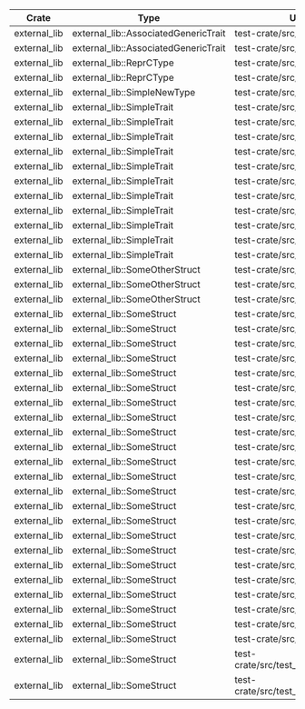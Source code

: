 | Crate | Type | Used In |
| ---   | ---  | ---     |
| external_lib | external_lib::AssociatedGenericTrait | test-crate/src/lib.rs:125:0 |
| external_lib | external_lib::AssociatedGenericTrait | test-crate/src/lib.rs:136:4 |
| external_lib | external_lib::ReprCType | test-crate/src/test_union.rs:10:4 |
| external_lib | external_lib::ReprCType | test-crate/src/test_union.rs:15:4 |
| external_lib | external_lib::SimpleNewType | test-crate/src/lib.rs:158:4 |
| external_lib | external_lib::SimpleTrait | test-crate/src/lib.rs:104:4 |
| external_lib | external_lib::SimpleTrait | test-crate/src/lib.rs:122:0 |
| external_lib | external_lib::SimpleTrait | test-crate/src/lib.rs:135:4 |
| external_lib | external_lib::SimpleTrait | test-crate/src/lib.rs:146:4 |
| external_lib | external_lib::SimpleTrait | test-crate/src/lib.rs:150:4 |
| external_lib | external_lib::SimpleTrait | test-crate/src/lib.rs:38:0 |
| external_lib | external_lib::SimpleTrait | test-crate/src/lib.rs:38:0 |
| external_lib | external_lib::SimpleTrait | test-crate/src/lib.rs:47:0 |
| external_lib | external_lib::SimpleTrait | test-crate/src/lib.rs:89:4 |
| external_lib | external_lib::SimpleTrait | test-crate/src/lib.rs:92:8 |
| external_lib | external_lib::SimpleTrait | test-crate/src/test_union.rs:21:0 |
| external_lib | external_lib::SomeOtherStruct | test-crate/src/lib.rs:125:0 |
| external_lib | external_lib::SomeOtherStruct | test-crate/src/lib.rs:136:4 |
| external_lib | external_lib::SomeOtherStruct | test-crate/src/lib.rs:72:4 |
| external_lib | external_lib::SomeStruct | test-crate/src/lib.rs:109:0 |
| external_lib | external_lib::SomeStruct | test-crate/src/lib.rs:110:0 |
| external_lib | external_lib::SomeStruct | test-crate/src/lib.rs:115:4 |
| external_lib | external_lib::SomeStruct | test-crate/src/lib.rs:116:4 |
| external_lib | external_lib::SomeStruct | test-crate/src/lib.rs:120:0 |
| external_lib | external_lib::SomeStruct | test-crate/src/lib.rs:121:0 |
| external_lib | external_lib::SomeStruct | test-crate/src/lib.rs:123:0 |
| external_lib | external_lib::SomeStruct | test-crate/src/lib.rs:125:0 |
| external_lib | external_lib::SomeStruct | test-crate/src/lib.rs:136:4 |
| external_lib | external_lib::SomeStruct | test-crate/src/lib.rs:38:0 |
| external_lib | external_lib::SomeStruct | test-crate/src/lib.rs:43:0 |
| external_lib | external_lib::SomeStruct | test-crate/src/lib.rs:54:0 |
| external_lib | external_lib::SomeStruct | test-crate/src/lib.rs:62:4 |
| external_lib | external_lib::SomeStruct | test-crate/src/lib.rs:67:4 |
| external_lib | external_lib::SomeStruct | test-crate/src/lib.rs:68:4 |
| external_lib | external_lib::SomeStruct | test-crate/src/lib.rs:72:4 |
| external_lib | external_lib::SomeStruct | test-crate/src/lib.rs:78:4 |
| external_lib | external_lib::SomeStruct | test-crate/src/lib.rs:79:4 |
| external_lib | external_lib::SomeStruct | test-crate/src/lib.rs:80:4 |
| external_lib | external_lib::SomeStruct | test-crate/src/lib.rs:81:4 |
| external_lib | external_lib::SomeStruct | test-crate/src/lib.rs:84:0 |
| external_lib | external_lib::SomeStruct | test-crate/src/lib.rs:89:4 |
| external_lib | external_lib::SomeStruct | test-crate/src/lib.rs:91:8 |
| external_lib | external_lib::SomeStruct | test-crate/src/test_assoc_type.rs:12:4 |
| external_lib | external_lib::SomeStruct | test-crate/src/test_assoc_type.rs:55:4 |
